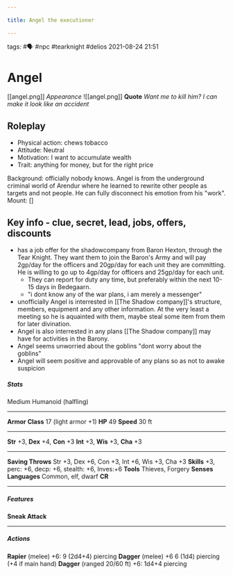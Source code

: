 --- 
title: Angel the executioner 
---
tags: #🗣  #npc #tearknight  #delios 
2021-08-24
21:51
# Angel 
[[angel.png]]
*Appearance*
![[angel.png]]
**Quote** *Want me to kill him? I can make it look like an accident*

## Roleplay

-   Physical action: chews tobacco
-   Attitude: Neutral
-   Motivation: I want to accumulate wealth
-   Trait: anything for money, but for the right price

Background: officially nobody knows. Angel is from the underground criminal world of Arendur where he learned to rewrite other people as targets and not people. He can fully disconnect his emotion from his "work".
Mount: []
## Key info - clue, secret, lead, jobs, offers, discounts
- has a job offer for the shadowcompany from Baron Hexton, through the Tear Knight. They want them to join the Baron's Army and will pay 2gp/day for the officers and 20gp/day for each unit they are committing. He is willing to go up to 4gp/day for officers and 25gp/day for each unit.
	- They can report for duty any time, but preferably within the next 10-15 days in Bedegaarn.
	- "i dont know any of the war plans, i am merely a messenger"
- unofficially Angel is interrested in [[The Shadow company]]'s structure, members, equipment and any other information. At the very least a meeting so he is aquainted with them, maybe steal some item from them for later divination.
- Angel is also interrested in any plans [[The Shadow company]] may have for activities in the Barony.
- Angel seems unworried about the goblins "dont worry about the goblins"
- Angel will seem positive and approvable of any plans so as not to awake suspicion


##### Stats
Medium Humanoid (halfling)

---
**Armor Class** 17 (light armor +1)
**HP** 49
**Speed** 30 ft

---
**Str** +3, **Dex** +4, **Con** +3 **Int** +3, **Wis** +3, **Cha** +3

---
**Saving Throws** Str +3, Dex +6, Con +3, Int +6, Wis +3, Cha +3
**Skills** +3, perc: +6, decp: +6, stealth: +6, Inves:+6
**Tools** Thieves, Forgery
**Senses** 
**Languages** Common, elf, dwarf
**CR** 

---
##### Features
**Sneak Attack** 

---
##### Actions
**Rapier** (melee) +6: 9 (2d4+4)  piercing
**Dagger** (melee) +6 6 (1d4) piercing (+4 if main hand)
**Dagger** (ranged 20/60 ft) +6: 1d4+4 piercing
